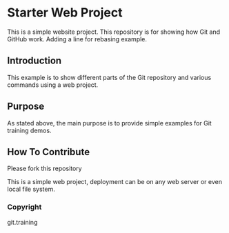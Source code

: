 # Starter Web Project

This is a simple website project.
This repository is for showing how Git and GitHub work. Adding a line for rebasing example.

## Introduction

This example is to show different parts of the Git repository and various commands using a web project.

## Purpose

As stated above, the main purpose is to provide simple examples for Git training demos.

## How To Contribute

Please fork this repository

This is a simple web project, deployment can be on any web server or even local file system.

### Copyright
git.training